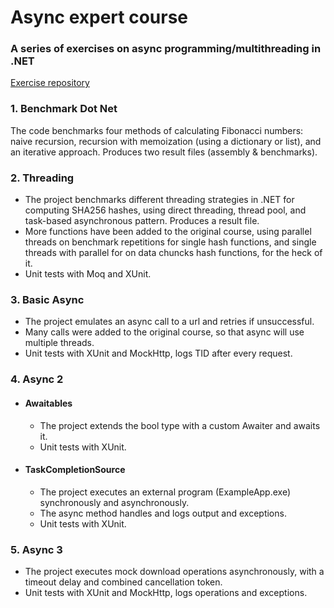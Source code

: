 # Async expert course
### A series of exercises on async programming/multithreading in .NET

[Exercise repository](https://github.com/dotnetos/asyncexpert-course/tree/master)

### 1. Benchmark Dot Net
The code benchmarks four methods of calculating Fibonacci numbers: naive recursion, recursion with memoization (using a dictionary or list), and an iterative approach. Produces two result files (assembly & benchmarks).

### 2. Threading
- The project benchmarks different threading strategies in .NET for computing SHA256 hashes, using direct threading, thread pool, and task-based asynchronous pattern. Produces a result file.
- More functions have been added to the original course, using parallel threads on benchmark repetitions for single hash functions, and single threads with parallel for on data chuncks hash functions, for the heck of it.
- Unit tests with Moq and XUnit.

### 3. Basic Async
- The project emulates an async call to a url and retries if unsuccessful.
- Many calls were added to the original course, so that async will use multiple threads. 
- Unit tests with XUnit and MockHttp, logs TID after every request.

### 4. Async 2
  - #### Awaitables
     - The project extends the bool type with a custom Awaiter and awaits it.
     - Unit tests with XUnit.
  
  - #### TaskCompletionSource
     - The project executes an external program (ExampleApp.exe) synchronously and asynchronously.
     - The async method handles and logs output and exceptions.
     - Unit tests with XUnit.
       
### 5. Async 3
- The project executes mock download operations asynchronously, with a timeout delay and combined cancellation token.
- Unit tests with XUnit and MockHttp, logs operations and exceptions. 
